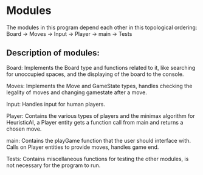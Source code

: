 # Modules

The modules in this program depend each other in this topological ordering:
Board -> Moves -> Input -> Player -> main -> Tests

## Description of modules:

Board: Implements the Board type and functions related to it, like searching for unoccupied spaces, and the displaying of the board to the console.

Moves: Implements the Move and GameState types, handles checking the legality of moves and changing gamestate after a move.

Input: Handles input for human players.

Player: Contains the various types of players and the minimax algorithm for HeuristicAI, a Player entity gets a function call from main and returns a chosen move.

main: Contains the playGame function that the user should interface with. Calls on Player entities to provide moves, handles game end.

Tests: Contains miscellaneous functions for testing the other modules, is not necessary for the program to run.